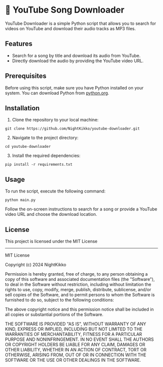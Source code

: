 # 🎵 YouTube Song Downloader

YouTube Downloader is a simple Python script that allows you to search for videos on YouTube and download their audio tracks as MP3 files.

## Features

- Search for a song by title and download its audio from YouTube.
- Directly download the audio by providing the YouTube video URL.

## Prerequisites

Before using this script, make sure you have Python installed on your system. You can download Python from [python.org](https://www.python.org/).

## Installation

1. Clone the repository to your local machine:

```
git clone https://github.com/NightKikko/youtube-downloader.git
```

2. Navigate to the project directory:

```
cd youtube-downloader
```

3. Install the required dependencies:

```
pip install -r requirements.txt
```

## Usage

To run the script, execute the following command:

```
python main.py
```

Follow the on-screen instructions to search for a song or provide a YouTube video URL and choose the download location.

## License

This project is licensed under the MIT License

---

MIT License

Copyright (c) 2024 NightKikko

Permission is hereby granted, free of charge, to any person obtaining a copy
of this software and associated documentation files (the "Software"), to deal
in the Software without restriction, including without limitation the rights
to use, copy, modify, merge, publish, distribute, sublicense, and/or sell
copies of the Software, and to permit persons to whom the Software is
furnished to do so, subject to the following conditions:

The above copyright notice and this permission notice shall be included in all
copies or substantial portions of the Software.

THE SOFTWARE IS PROVIDED "AS IS", WITHOUT WARRANTY OF ANY KIND, EXPRESS OR
IMPLIED, INCLUDING BUT NOT LIMITED TO THE WARRANTIES OF MERCHANTABILITY,
FITNESS FOR A PARTICULAR PURPOSE AND NONINFRINGEMENT. IN NO EVENT SHALL THE
AUTHORS OR COPYRIGHT HOLDERS BE LIABLE FOR ANY CLAIM, DAMAGES OR OTHER
LIABILITY, WHETHER IN AN ACTION OF CONTRACT, TORT OR OTHERWISE, ARISING FROM,
OUT OF OR IN CONNECTION WITH THE SOFTWARE OR THE USE OR OTHER DEALINGS IN THE
SOFTWARE.
